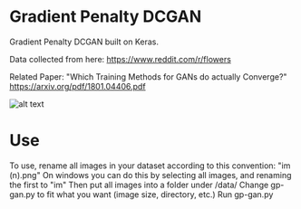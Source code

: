 # Gradient Penalty DCGAN
Gradient Penalty DCGAN built on Keras.

Data collected from here:
https://www.reddit.com/r/flowers

Related Paper:
"Which Training Methods for GANs do actually Converge?"
https://arxiv.org/pdf/1801.04406.pdf


![alt text](https://i.imgur.com/fcujEbp.jpg)

# Use
To use, rename all images in your dataset according to this convention: "im (n).png"
On windows you can do this by selecting all images, and renaming the first to "im"
Then put all images into a folder under /data/
Change gp-gan.py to fit what you want (image size, directory, etc.)
Run gp-gan.py
